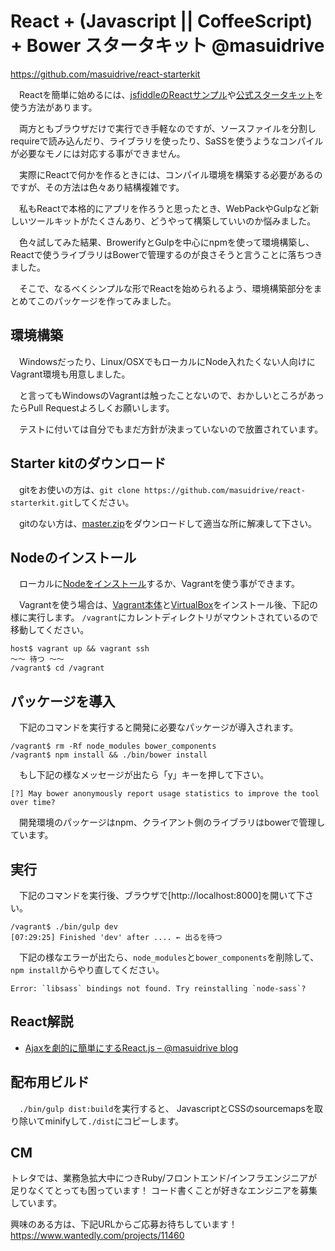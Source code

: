 # React + (Javascript || CoffeeScript) + Bower スタータキット @masuidrive

https://github.com/masuidrive/react-starterkit

　Reactを簡単に始めるには、[jsfiddleのReactサンプル](http://jsfiddle.net/reactjs/69z2wepo/)や[公式スタータキット](http://facebook.github.io/react/docs/getting-started.html)を使う方法があります。

　両方ともブラウザだけで実行でき手軽なのですが、ソースファイルを分割しrequireで読み込んだり、ライブラリを使ったり、SaSSを使うようなコンパイルが必要なモノには対応する事ができません。

　実際にReactで何かを作るときには、コンパイル環境を構築する必要があるのですが、その方法は色々あり結構複雑です。

　私もReactで本格的にアプリを作ろうと思ったとき、WebPackやGulpなど新しいツールキットがたくさんあり、どうやって構築していいのか悩みました。

　色々試してみた結果、BrowerifyとGulpを中心にnpmを使って環境構築し、Reactで使うライブラリはBowerで管理するのが良さそうと言うことに落ちつきました。

　そこで、なるべくシンプルな形でReactを始められるよう、環境構築部分をまとめてこのパッケージを作ってみました。


## 環境構築

　Windowsだったり、Linux/OSXでもローカルにNode入れたくない人向けにVagrant環境も用意しました。

　と言ってもWindowsのVagrantは触ったことないので、おかしいところがあったらPull Requestよろしくお願いします。

　テストに付いては自分でもまだ方針が決まっていないので放置されています。


## Starter kitのダウンロード

　gitをお使いの方は、`git clone https://github.com/masuidrive/react-starterkit.git`してください。

　gitのない方は、[master.zip](https://github.com/masuidrive/react-starterkit/archive/master.zip)をダウンロードして適当な所に解凍して下さい。


## Nodeのインストール

　ローカルに[Nodeをインストール](http://nodejs.org/download/)するか、Vagrantを使う事ができます。

　Vagrantを使う場合は、[Vagrant本体](https://www.vagrantup.com/)と[VirtualBox](https://www.virtualbox.org/)をインストール後、下記の様に実行します。
`/vagrant`にカレントディレクトリがマウントされているので移動してください。

```
host$ vagrant up && vagrant ssh
〜〜 待つ 〜〜
/vagrant$ cd /vagrant
```


## パッケージを導入

　下記のコマンドを実行すると開発に必要なパッケージが導入されます。

```
/vagrant$ rm -Rf node_modules bower_components
/vagrant$ npm install && ./bin/bower install
```

　もし下記の様なメッセージが出たら「y」キーを押して下さい。

```
[?] May bower anonymously report usage statistics to improve the tool over time?
```

　開発環境のパッケージはnpm、クライアント側のライブラリはbowerで管理しています。


## 実行

　下記のコマンドを実行後、ブラウザで[http://localhost:8000]を開いて下さい。

```
/vagrant$ ./bin/gulp dev
[07:29:25] Finished 'dev' after .... ← 出るを待つ
```

　下記の様なエラーが出たら、`node_modules`と`bower_components`を削除して、`npm install`からやり直してください。

```
Error: `libsass` bindings not found. Try reinstalling `node-sass`?
```

## React解説

- [Ajaxを劇的に簡単にするReact.js – @masuidrive blog](http://blog.masuidrive.jp/2015/03/03/react/)


## 配布用ビルド

　`./bin/gulp dist:build`を実行すると、 JavascriptとCSSのsourcemapsを取り除いてminifyして`./dist`にコピーします。


## CM
トレタでは、業務急拡大中につきRuby/フロントエンド/インフラエンジニアが足りなくてとっても困っています！
コード書くことが好きなエンジニアを募集しています。

興味のある方は、下記URLからご応募お待ちしています！
https://www.wantedly.com/projects/11460
